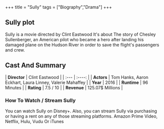 +++
title = "Sully"
tags = ["Biography","Drama"]
+++
## Sully plot
Sully is a movie directed by Clint Eastwood It's about The story of Chesley Sullenberger, an American pilot who became a hero after landing his damaged plane on the Hudson River in order to save the flight's passengers and crew.
## Cast And Summary
| **Director**      | Clint Eastwood |
    | :---        |    :----:   |
    |  **Actors** | Tom Hanks, Aaron Eckhart, Laura Linney, Valerie Mahaffey |
    | **Year**   | 2016    |
    |  **Runtime** | 96 Minutes |
    |  **Rating** | 7.5 / 10 | 
    |  **Revenue** | 125.07$ Millions |
### How To Watch / Stream Sully
You can watch Sully on Disney+.
Also, you can stream Sully via purchasing or having a rent on any of those streaming platforms.
Amazon Prime Video, Netflix, Hulu, Vudu Or iTunes